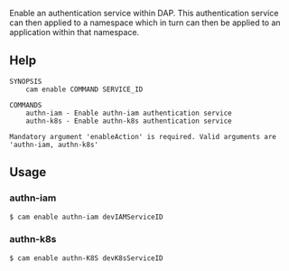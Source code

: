 Enable an authentication service within DAP. This authentication service can then applied to a namespace which in turn can then be applied to an application within that namespace.

## Help
```
SYNOPSIS
    cam enable COMMAND SERVICE_ID

COMMANDS
    authn-iam - Enable authn-iam authentication service
    authn-k8s - Enable authn-k8s authentication service

Mandatory argument 'enableAction' is required. Valid arguments are 'authn-iam, authn-k8s'
```

## Usage

### authn-iam
```
$ cam enable authn-iam devIAMServiceID
```

### authn-k8s
```
$ cam enable authn-K8S devK8sServiceID
```
